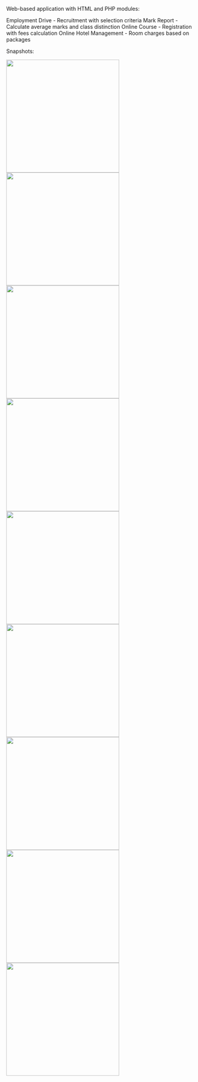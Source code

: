 Web-based application with HTML and PHP modules:

Employment Drive - Recruitment with selection criteria
Mark Report - Calculate average marks and class distinction
Online Course - Registration with fees calculation
Online Hotel Management - Room charges based on packages

Snapshots:

<img src="https://github.com/jayasuryard31/WebApp-Recruit-Mark-Course-Hotel/assets/92865629/34f91627-846a-4cc4-88b5-091344907b5b" width="300">
<img src="https://github.com/jayasuryard31/WebApp-Recruit-Mark-Course-Hotel/assets/92865629/d9c1ddfb-a6d9-45f2-8927-09c3705116c1" width="300">
<img src="https://github.com/jayasuryard31/WebApp-Recruit-Mark-Course-Hotel/assets/92865629/e37f7283-f7c3-4f09-9a46-2a1d5bdc9376" width="300">
<img src="https://github.com/jayasuryard31/WebApp-Recruit-Mark-Course-Hotel/assets/92865629/81e3905d-1045-450b-a9b9-8b062bd876a3" width="300">
<img src="https://github.com/jayasuryard31/WebApp-Recruit-Mark-Course-Hotel/assets/92865629/a45c55bc-e4b7-4c6f-9843-922a642ec615" width="300">
<img src="https://github.com/jayasuryard31/WebApp-Recruit-Mark-Course-Hotel/assets/92865629/c140d801-ce06-49e1-898f-ece7cce2d956" width="300">
<img src="https://github.com/jayasuryard31/WebApp-Recruit-Mark-Course-Hotel/assets/92865629/a7ea09d5-ca5e-40d5-9873-7dadea40cc70" width="300">
<img src="https://github.com/jayasuryard31/WebApp-Recruit-Mark-Course-Hotel/assets/92865629/daa352f8-364d-43e7-8fea-2c6415d3d41d" width="300">
<img src="https://github.com/jayasuryard31/WebApp-Recruit-Mark-Course-Hotel/assets/92865629/cf462e3e-5908-4105-b0bd-5c8cd417c044" width="300">
